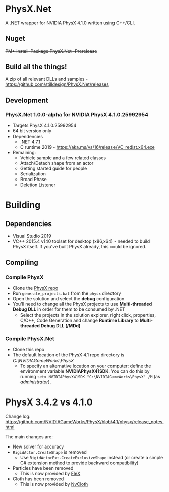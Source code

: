 PhysX.Net
=========
A .NET wrapper for NVIDIA PhysX 4.1.0 written using C++/CLI.

Nuget
-----
~~PM> Install-Package PhysX.Net -Prerelease~~

Build all the things!
--------------
A zip of all relevant DLLs and samples - https://github.com/stilldesign/PhysX.Net/releases

Development
-----------
### PhysX.Net 1.0.0-alpha for NVIDIA PhysX 4.1.0.25992954
* Targets PhysX 4.1.0.25992954
* 64 bit version only
* Dependencies
	* .NET 4.7.1
	* C runtime 2019 - https://aka.ms/vs/16/release/VC_redist.x64.exe
* Remaining:
    * Vehicle sample and a few related classes
    * Attach/Detach shape from an actor
    * Getting started guide for people
    * Serialization
    * Broad Phase
    * Deletion Listener

# Building
## Dependencies
* Visual Studio 2019
* VC++ 2015.4 v140 toolset for desktop (x86,x64) - needed to build PhysX itself. If you've built PhysX already, this could be ignored.

## Compiling
### Compile PhysX
* Clone the [PhysX repo](https://github.com/NVIDIAGameWorks/PhysX)
* Run ```generate_projects.bat``` from the ```physx``` directory
* Open the solution and select the **debug** configuration
* You'll need to change all the PhysX projects to use **Multi-threaded Debug DLL** in order for them to be consumed by .NET
  * Select the projects in the solution explorer, right click, properties, C/C++, Code Generation and change **Runtime Library** to **Multi-threaded Debug DLL (/MDd)**
### Compile PhysX.Net
* Clone this repo
* The default location of the PhysX 4.1 repo directory is *C:\NVIDIAGameWorks\PhysX*
  * To specify an alternative location on your computer: define the environment variable **NVIDIAPhysX41SDK**. You can do this by running ```setx NVIDIAPhysX41SDK "C:\NVIDIAGameWorks\PhysX" /M``` (as *administrator*).

# PhysX 3.4.2 vs 4.1.0
Change log: https://github.com/NVIDIAGameWorks/PhysX/blob/4.1/physx/release_notes.html

The main changes are:
* New solver for accuracy
* ```RigidActor.CreateShape``` is removed
  * Use ```RigidActorExt.CreateExclusiveShape``` instead (or create a simple C# extension method to provide backward compatibility)
* Particles have been removed
  * This is now provided by [FleX](https://github.com/NVIDIAGameWorks/FleX)
* Cloth has been removed
  * This is now provided by [NvCloth](https://github.com/NVIDIAGameWorks/NvCloth)
